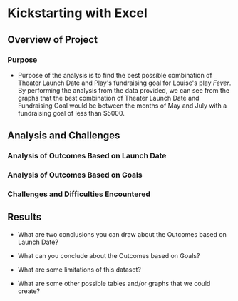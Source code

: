# Kickstarting with Excel

## Overview of Project

### Purpose
* Purpose of the analysis is to find the best possible combination of Theater Launch Date and Play's fundraising goal for Louise's play *Fever*. By performing the analysis from the data provided, we can see from the graphs that the best combination of Theater Launch Date and Fundraising Goal would be between the months of May and July with a fundraising goal of less than $5000. 

## Analysis and Challenges

### Analysis of Outcomes Based on Launch Date

### Analysis of Outcomes Based on Goals

### Challenges and Difficulties Encountered

## Results

- What are two conclusions you can draw about the Outcomes based on Launch Date?

- What can you conclude about the Outcomes based on Goals?

- What are some limitations of this dataset?

- What are some other possible tables and/or graphs that we could create?
